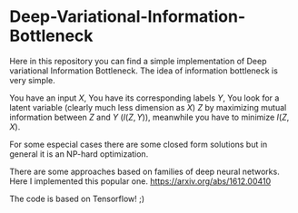 # Deep-Variational-Information-Bottleneck

Here in this repository you can find a simple implementation of Deep variational Information Bottleneck. The idea of information bottleneck is very simple.

You have an input $X$, 
You have its corresponding labels $Y$,
You look for a latent variable (clearly much less dimension as $X$) $Z$ by maximizing mutual information between $Z$ and $Y$ ($I(Z, Y)$), meanwhile you have to minimize $I(Z, X)$. 

For some especial cases there are some closed form solutions but in general it is an NP-hard optimization. 

There are some approaches based on families of deep neural networks. Here I implemented this popular one. 
https://arxiv.org/abs/1612.00410

The code is based on Tensorflow! ;)



